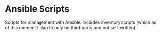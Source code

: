 
# Ansible Scripts

Scripts for management with Ansible. Includes inventory scripts (which as of this moment I plan to only be third-party and not self-written).
